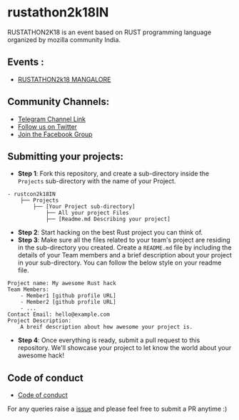 # rustathon2k18IN
RUSTATHON2K18 is an event based on RUST programming language organized by mozilla community India.

## Events : 

* [RUSTATHON2k18 MANGALORE](/RUSTCON2K18_MANGALORE.md)

## Community Channels: 
* [Telegram Channel Link](https://t.me/rusthacks)
* [Follow us on Twitter](https://twitter.com/rusthack)
* [Join the Facebook Group](https://www.facebook.com/groups/rusthacks)

## Submitting your projects:
* **Step 1**: Fork this repository, and create a sub-directory inside the `Projects` sub-directory with the name of your Project.
```
- rustcon2k18IN
    ├── Projects
        ├── [Your Project sub-directory]
            ├── All your project Files
            ├── [Readme.md Describing your project]

```
* **Step 2**: Start hacking on the best Rust project you can think of.
* **Step 3**: Make sure all the files related to your team's project are residing in the sub-directory you created. Create a `README.md` file by including the details of your Team members and a brief description about your project in your sub-directory. You can follow the below style on your readme file.

```
Project name: My awesome Rust hack
Team Members: 
    - Member1 [github profile URL]
    - Member2 [github profile URL]
    - ...
Contact Email: hello@example.com
Project Description:
    A breif description about how awesome your project is.
```
* **Step 4**: 
    Once everything is ready, submit a pull request to this repository. We'll showcase your project to let know the world about your awesome hack!

## Code of conduct
* [Code of conduct](/Licence.md)

For any queries raise a [issue](https://github.com/rusthacks/rustcon2k18IN/issues) and please feel free to submit a PR anytime :)
